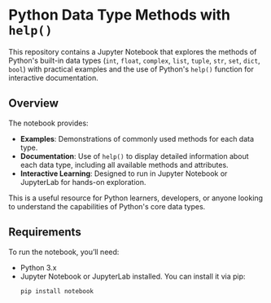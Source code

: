 # Python Data Type Methods with `help()`

This repository contains a Jupyter Notebook that explores the methods of Python's built-in data types (`int`, `float`, `complex`, `list`, `tuple`, `str`, `set`, `dict`, `bool`) with practical examples and the use of Python's `help()` function for interactive documentation.

## Overview

The notebook provides:
- **Examples**: Demonstrations of commonly used methods for each data type.
- **Documentation**: Use of `help()` to display detailed information about each data type, including all available methods and attributes.
- **Interactive Learning**: Designed to run in Jupyter Notebook or JupyterLab for hands-on exploration.

This is a useful resource for Python learners, developers, or anyone looking to understand the capabilities of Python's core data types.

## Requirements

To run the notebook, you’ll need:
- Python 3.x
- Jupyter Notebook or JupyterLab installed. You can install it via pip:
  ```bash
  pip install notebook